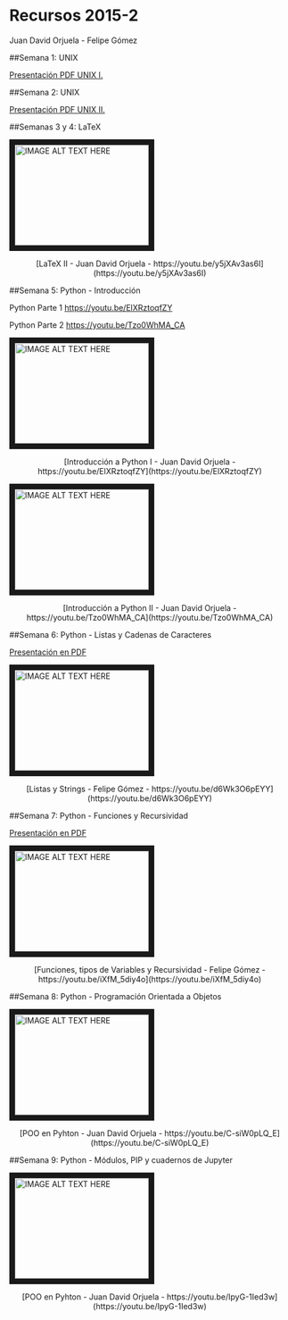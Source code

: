 # Recursos 2015-2

Juan David Orjuela - Felipe Gómez


##Semana 1: UNIX

[Presentación PDF UNIX I.](https://github.com/ComputoCienciasUniandes/HerramientasComputacionales/raw/master/Lectures/01.Unix-Console/Lecture/01%20UNIX.pdf)


##Semana 2: UNIX

[Presentación PDF UNIX II.](https://github.com/ComputoCienciasUniandes/HerramientasComputacionales/raw/master/Lectures/02.Unix-TextEditors/02%20emacs%2C%20scripts%2C%20redir%20%26%20pipelines.pdf)

##Semanas 3 y 4: LaTeX

<a href="http://www.youtube.com/watch?feature=player_embedded&v=y5jXAv3as6I
" target="_blank"><img src="http://img.youtube.com/vi/y5jXAv3as6I/0.jpg" 
alt="IMAGE ALT TEXT HERE" width="240" height="180" border="10" /></a>

<center> [LaTeX II - Juan David Orjuela - https://youtu.be/y5jXAv3as6I](https://youtu.be/y5jXAv3as6I) </center>



##Semana 5: Python - Introducción

Python Parte 1 https://youtu.be/ElXRztoqfZY

Python Parte 2 https://youtu.be/Tzo0WhMA_CA

<a href="http://www.youtube.com/watch?feature=player_embedded&v=ElXRztoqfZY
" target="_blank"><img src="http://img.youtube.com/vi/ElXRztoqfZY/0.jpg" 
alt="IMAGE ALT TEXT HERE" width="240" height="180" border="10" /></a>

<center> [Introducción a Python I - Juan David Orjuela - https://youtu.be/ElXRztoqfZY](https://youtu.be/ElXRztoqfZY) </center>


<a href="http://www.youtube.com/watch?feature=player_embedded&v=Tzo0WhMA_CA
" target="_blank"><img src="http://img.youtube.com/vi/Tzo0WhMA_CA/0.jpg" 
alt="IMAGE ALT TEXT HERE" width="240" height="180" border="10" /></a>

<center> [Introducción a Python II - Juan David Orjuela - https://youtu.be/Tzo0WhMA_CA](https://youtu.be/Tzo0WhMA_CA) </center>


##Semana 6: Python - Listas y Cadenas de Caracteres

[Presentación en PDF](https://github.com/ComputoCienciasUniandes/HerramientasComputacionales/raw/master/Lectures/98.Python/Python_Listas_y_Strings.pdf)

<a href="http://www.youtube.com/watch?feature=player_embedded&v=d6Wk3O6pEYY
" target="_blank"><img src="http://img.youtube.com/vi/d6Wk3O6pEYY/0.jpg" 
alt="IMAGE ALT TEXT HERE" width="240" height="180" border="10" /></a>

<center> [Listas y Strings - Felipe Gómez - https://youtu.be/d6Wk3O6pEYY](https://youtu.be/d6Wk3O6pEYY) </center>



##Semana 7: Python - Funciones y Recursividad

[Presentación en PDF](https://github.com/ComputoCienciasUniandes/HerramientasComputacionales/raw/master/Lectures/98.Python/Python_%20Funciones%2C%20Tipos%20de%20Variables%20y%20Recursividad.pdf)

<a href="http://www.youtube.com/watch?feature=player_embedded&v=iXfM_5diy4o
" target="_blank"><img src="http://img.youtube.com/vi/iXfM_5diy4o/0.jpg" 
alt="IMAGE ALT TEXT HERE" width="240" height="180" border="10" /></a>

<center> [Funciones, tipos de Variables y Recursividad - Felipe Gómez - https://youtu.be/iXfM_5diy4o](https://youtu.be/iXfM_5diy4o) </center>


##Semana 8: Python - Programación Orientada a Objetos

<a href="http://www.youtube.com/watch?feature=player_embedded&v=C-siW0pLQ_E
" target="_blank"><img src="http://img.youtube.com/vi/C-siW0pLQ_E/0.jpg" 
alt="IMAGE ALT TEXT HERE" width="240" height="180" border="10" /></a>

<center> [POO en Pyhton - Juan David Orjuela - https://youtu.be/C-siW0pLQ_E](https://youtu.be/C-siW0pLQ_E) </center>

##Semana 9: Python - Módulos, PIP y cuadernos de Jupyter

<a href="http://www.youtube.com/watch?feature=player_embedded&v=IpyG-1Ied3w
" target="_blank"><img src="http://img.youtube.com/vi/IpyG-1Ied3w/0.jpg" 
alt="IMAGE ALT TEXT HERE" width="240" height="180" border="10" /></a>

<center> [POO en Pyhton - Juan David Orjuela - https://youtu.be/IpyG-1Ied3w](https://youtu.be/IpyG-1Ied3w) </center>

